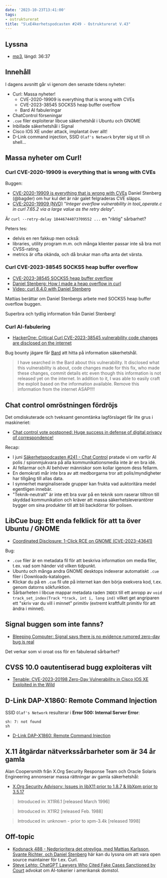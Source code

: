 ```yaml
---
date: '2023-10-23T13:41:00'
tags:
- ostrukturerat
title: "S\xE4kerhetspodcasten #249 - Ostrukturerat V.43"
---
```

## Lyssna
* [mp3](https://traffic.libsyn.com/secure/sakerhetspodcasten/2023-10-18_Sakerhetspodcasten.mp3?dest-id=117848), längd: 36:37

## Innehåll
I dagens avsnitt går vi igenom den senaste tidens nyheter:

* Curl: Massa nyheter!
  * CVE-2020-19909 is everything that is wrong with CVEs
  * CVE-2023-38545 SOCKS5 heap buffer overflow
  * Bard AI fabuleringar
* ChatControl förseningar
* `.cue` filer exploiterar libcue säkerhetshål i Ubuntu och GNOME
* Inbillade säkerhetshål i Signal
* Cisco IOS XE under attack, implantat över allt!
* D-Link command injection, SSID `Olaf's Network` bryter sig ut till `sh` shell...

## Massa nyheter om Curl!

### Curl CVE-2020-19909 is everything that is wrong with CVEs

Buggen:

* [CVE-2020-19909 is everything that is wrong with CVEs](https://daniel.haxx.se/blog/2023/08/26/cve-2020-19909-is-everything-that-is-wrong-with-cves/)
  Daniel Stenberg (@bagder) om hur kul det är när galet felgraderas CVE släpps.
* [CVE-2020-19909 (NVD)](https://nvd.nist.gov/vuln/detail/CVE-2020-19909)
  "_Integer overflow vulnerability in tool\_operate.c in curl 7.65.2 via a large value as the retry delay_".

Är `curl --retry-delay 18446744073709552 ...` en "riktig" sårbarhet?

Peters tes:

* delvis en ren fakkup men också:
* libraries, utility program m.m. och många klienter passar inte så bra mot CVSS-rating.
* metrics är ofta okända, och då brukar man ofta anta det värsta.

### Curl CVE-2023-38545 SOCKS5 heap buffer overflow

* [CVE-2023-38545 SOCKS5 heap buffer overflow](https://curl.se/docs/CVE-2023-38545.html)
* [Daniel Stenberg: How I made a heap overflow in curl](https://daniel.haxx.se/blog/2023/10/11/how-i-made-a-heap-overflow-in-curl/)
* [Video: curl 8.4.0 with Daniel Stenberg](https://www.youtube.com/watch?v=-j-_nKmq2aE)

Mattias berättar om Daniel Stenbergs arbete med SOCKS5 heap buffer overflow buggen.

Superbra och tydlig information från Daniel Stenberg!

### Curl AI-fabulering

* [HackerOne: Critical Curl CVE-2023-38545 vulnerability code changes are disclosed on the internet](https://hackerone.com/reports/2199174)

Bug bounty jägare får [Bard](https://bard.google.com/) att hitta på information säkerhetshål.

> I have searched in the Bard about this vulnerability.
> It disclosed what this vulnerability is about, code changes made for this fix, who made these changes, commit details etc even though this information is not released yet on the internet.
> In addition to it, I was able to easily craft the exploit based on the information available.
> Remove this information from the internet ASAP!!!!

## Chat control omröstningen fördröjs

Det omdiskuterade och tveksamt genomtänka lagförslaget får lite grus i maskineriet:

* [Chat control vote postponed: Huge success in defense of digital privacy of correspondence!](https://www.patrick-breyer.de/en/chat-control-vote-postponed-huge-success-in-defense-of-digital-privacy-of-correspondence/)

Recap:

* I juni [Säkerhetspodcasten #241 - Chat Control](https://sakerhetspodcasten.se/posts/sakerhetspodcasten_241_chat_control/)
  pratade vi om varför AI polis / spionmjukvara på alla kommunikationsmedia inte är en bra idé.
* AI fellarmar och AI behöver människor som kollar igenom dess fellarm.
* En demokrati mår inte bra av att medborgarna tror att polis/myndigheter har tillgång till allas data.
* I synnerhet marginaliserade grupper kan frukta vad auktoritära medel egentligen innebär.
* "Teknik-neutralt" är inte ett bra svar på en teknik som raserar tilltron till skyddad kommunikation
  och kräver att massa säkerhetsleverantörer bygger om sina produkter till att bli backdörrar för polisen.

## LibCue bug: Ett enda felklick för att ta över Ubuntu / GNOME

* [Coordinated Disclosure: 1-Click RCE on GNOME (CVE-2023-43641)](https://github.blog/2023-10-09-coordinated-disclosure-1-click-rce-on-gnome-cve-2023-43641/)

Bug:

* `.cue` filer är en metadata fil för att beskriva information om media filer, t.ex. vad som händer vid vilken tidpunkt.
* Ubuntu och många andra GNOME desktops indexerar automatiskt `.cue` filer i Downloads-katalogen.
* Klickar du på en `.cue` fil ute på internet kan den börja exekvera kod, t.ex. genom datorns sökfunktion.
* Sårbarheten i libcue mappar metadata raden `INDEX` till ett anropp av `void track_set_index(Track *track, int i, long ind)`
  vilket get angriparen ett "skriv var du vill i minnet" primitiv (extremt kraftfullt primitiv för att ändra i minnet).

## Signal buggen som inte fanns?

* [Bleeping Computer: Signal says there is no evidence rumored zero-day bug is real](https://www.bleepingcomputer.com/news/security/signal-says-there-is-no-evidence-rumored-zero-day-bug-is-real/)

Det verkar som vi oroat oss för en fabulerad sårbarhet?

## CVSS 10.0 oautentiserad bugg exploiteras vilt

* [Tenable: CVE-2023-20198 Zero-Day Vulnerability in Cisco IOS XE Exploited in the Wild](https://www.tenable.com/blog/cve-2023-20198-zero-day-vulnerability-in-cisco-ios-xe-exploited-in-the-wild)

## D-Link DAP-X1860: Remote Command Injection

SSID `Olaf's Network` resulterar i **Error 500: Internal Server Error**:

```
sh: 7: not found
sh
```

* [D-Link DAP-X1860: Remote Command Injection](https://www.redteam-pentesting.de/en/advisories/rt-sa-2023-006/-d-link-dap-x1860-remote-command-injection)

## X.11 åtgärdar nätverkssårbarheter som är 34 år gamla

Alan Coopersmith från X.Org Security Response Team och Oracle Solaris Engineering annonserar massa rättningar av gamla säkerhetshål:

* [X.Org Security Advisory: Issues in libX11 prior to 1.8.7 & libXpm prior to 3.5.17](https://lists.x.org/archives/xorg/2023-October/061506.html)

> Introduced in: X11R6.1 [released March 1996]

> Introduced in: X11R2 [released Feb. 1988]

> Introduced in: unknown - prior to xpm-3.4k [released 1998]

## Off-topic

* [Kodsnack 488 - Nedprioritera det otrevliga, med Mattias Karlsson, Svante Richter, och Daniel Stenberg](https://kodsnack.se/488/)
  här kan du lyssna om att vara open source maintainer för t.ex. Curl.
* [Steve Lehto: ChatGPT Lawyers Who Cited Fake Cases Sanctioned by Court](https://www.youtube.com/watch?v=sEOapG7-kro)
  advokat om AI-tokerier i amerikansk domstol.

